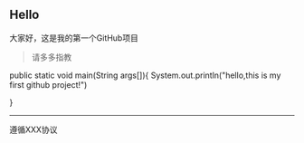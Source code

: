 ## Hello

大家好，这是我的第一个GitHub项目

>请多多指教


public static void main(String args[]){
	System.out.println("hello,this is my first github project!")

}


---
遵循XXX协议